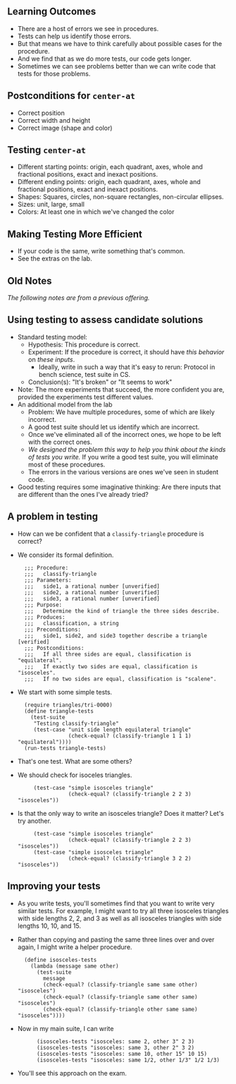 Learning Outcomes
-----------------

* There are a host of errors we see in procedures. 
* Tests can help us identify those errors.
* But that means we have to think carefully about possible cases for
  the procedure.
* And we find that as we do more tests, our code gets longer.
* Sometimes we can see problems better than we can write code that tests
  for those problems.

Postconditions for `center-at`
------------------------------

* Correct position
* Correct width and height
* Correct image (shape and color)

Testing `center-at`
-------------------

* Different starting points: origin, each quadrant, axes, whole and fractional
  positions, exact and inexact positions.
* Different ending points: origin, each quadrant, axes, whole and fractional
  positions, exact and inexact positions.
* Shapes: Squares, circles, non-square rectangles, non-circular ellipses.
* Sizes: unit, large, small
* Colors: At least one in which we've changed the color

Making Testing More Efficient
-----------------------------

* If your code is the same, write something that's common.  
* See the extras on the lab.

Old Notes
---------

*The following notes are from a previous offering.*

Using testing to assess candidate solutions
-------------------------------------------

* Standard testing model:
    * Hypothesis: This procedure is correct.
    * Experiment: If the procedure is correct, it should have *this behavior*
      on *these inputs*.
        * Ideally, write in such a way that it's easy to rerun: Protocol
          in bench science, test suite in CS.
    * Conclusion(s): "It's broken" or "It seems to work"
* Note: The more experiments that succeed, the more confident you are,
  provided the experiments test different values.
* An additional model from the lab
    * Problem: We have multiple procedures, some of which are likely incorrect.
    * A good test suite should let us identify which are incorrect.
    * Once we've eliminated all of the incorrect ones, we hope to be left
      with the correct ones.
    * *We designed the problem this way to help you think about the kinds of
      tests you write.*  If you write a good test suite, you will eliminate
      most of these procedures.
    * The errors in the various versions are ones we've seen in student
      code.
* Good testing requires some imaginative thinking: Are there inputs that
  are different than the ones I've already tried?

A problem in testing
--------------------

* How can we be confident that a `classify-triangle` procedure is correct?
* We consider its formal definition.

        ;;; Procedure:
        ;;;   classify-triangle
        ;;; Parameters:
        ;;;   side1, a rational number [unverified]
        ;;;   side2, a rational number [unverified]
        ;;;   side3, a rational number [unverified]
        ;;; Purpose:
        ;;;   Determine the kind of triangle the three sides describe.
        ;;; Produces:
        ;;;   classification, a string 
        ;;; Preconditions:
        ;;;   side1, side2, and side3 together describe a triangle [verified]
        ;;; Postconditions:
        ;;;   If all three sides are equal, classification is "equilateral".
        ;;;   If exactly two sides are equal, classification is "isosceles".
        ;;;   If no two sides are equal, classification is "scalene".

* We start with some simple tests.

        (require triangles/tri-0000)
        (define triangle-tests
          (test-suite 
           "Testing classify-triangle"
           (test-case "unit side length equilateral triangle"
                      (check-equal? (classify-triangle 1 1 1) "equilateral"))))
        (run-tests triangle-tests)

* That's one test.  What are some others?
* We should check for isoceles triangles.

           (test-case "simple isosceles triangle"
                      (check-equal? (classify-triangle 2 2 3) "isosceles"))

* Is that the only way to write an isosceles triangle?  Does it matter?
  Let's try another.

           (test-case "simple isosceles triangle"
                      (check-equal? (classify-triangle 2 2 3) "isosceles"))
           (test-case "simple isosceles triangle"
                      (check-equal? (classify-triangle 3 2 2) "isosceles"))

Improving your tests
--------------------

* As you write tests, you'll sometimes find that you want to write
  very similar tests.  For example, I might want to try all three
  isosceles triangles with side lengths 2, 2, and 3 as well as all
  isosceles triangles with side lengths 10, 10, and 15.
* Rather than copying and pasting the same three lines over and over
  again, I might write a helper procedure.

        (define isosceles-tests
          (lambda (message same other)
            (test-suite
              message
              (check-equal? (classify-triangle same same other) "isosceles")
              (check-equal? (classify-triangle same other same) "isosceles")
              (check-equal? (classify-triangle other same same) "isosceles"))))
        
* Now in my main suite, I can write

            (isosceles-tests "isosceles: same 2, other 3" 2 3)
            (isosceles-tests "isosceles: same 3, other 2" 3 2)
            (isosceles-tests "isosceles: same 10, other 15" 10 15)
            (isosceles-tests "isosceles: same 1/2, other 1/3" 1/2 1/3)

* You'll see this approach on the exam.
